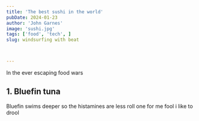 ```yaml
---
title: 'The best sushi in the world'
pubDate: 2024-01-23
author: 'John Garnes'
image: 'sushi.jpg'
tags: ['food', 'tech', ]
slug: windsurfing with beat



---
```


In the ever escaping food wars

## 1. Bluefin tuna 

Bluefin swims deeper so the histamines are less
roll one for me fool
i like to drool 